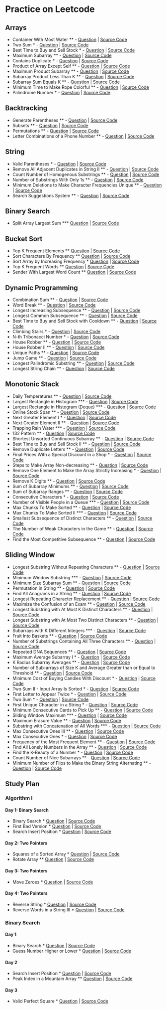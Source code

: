 # Practice on Leetcode
## Arrays
- Container With Most Water ** - [Question](https://leetcode.com/problems/container-with-most-water/) | [Source Code](./arrays/container-with-most-water/main.go)
- Two Sum * - [Question](https://leetcode.com/problems/two-sum/) | [Source Code](./arrays/two-sum/main.go)
- Best Time to Buy and Sell Stock * - [Question](https://leetcode.com/problems/best-time-to-buy-and-sell-stock/) | [Source Code](./arrays/best-time-to-buy-and-sell-stock/main.go)
- Maximum Subarray ** - [Question](https://leetcode.com/problems/maximum-subarray/) | [Source Code](./arrays/maximum-subarray/main.go)
- Contains Duplicate * - [Question](https://leetcode.com/problems/contains-duplicate/) | [Source Code](./arrays/contains-duplicate/main.go)
- Product of Array Except Self ** - [Question](https://leetcode.com/problems/product-of-array-except-self/) | [Source Code](./arrays/product-of-array-except-self/main.go)
- Maximum Product Subarray ** - [Question](https://leetcode.com/problems/maximum-product-subarray/) | [Source Code](./arrays/maximum-product-subarray/main.go)
- Subarray Product Less Than K ** - [Question](https://leetcode.com/problems/subarray-product-less-than-k/) | [Source Code](./arrays/subarray-product-less-than-k/main.go)
- Subarray Sum Equals K ** - [Question](https://leetcode.com/problems/subarray-sum-equals-k/) | [Source Code](./arrays/subarray-sum-equals-k/main.go)
- Minimum Time to Make Rope Colorful ** - [Question](https://leetcode.com/problems/minimum-time-to-make-rope-colorful/) | [Source Code](./arrays/minimum-time-to-make-rope-colorful/main.go)
- Palindrome Number * - [Question](https://leetcode.com/problems/palindrome-number/) | [Source Code](./arrays/palindrome-number/main.go)

## Backtracking
- Generate Parentheses ** - [Question](https://leetcode.com/problems/generate-parentheses/) | [Source Code](backtracking/generate-parentheses/main.go)
- Subsets ** - [Question](https://leetcode.com/problems/subsets/) | [Source Code](backtracking/subsets/main.go)
- Permutations ** - [Question](https://leetcode.com/problems/permutations/) | [Source Code](backtracking/permutations/main.go)
- Letter Combinations of a Phone Number ** - [Question](https://leetcode.com/problems/letter-combinations-of-a-phone-number/) | [Source Code](backtracking/letter-combinations-of-a-phone-number/main.go)

## String
- Valid Parentheses * - [Question](https://leetcode.com/problems/valid-parentheses/) | [Source Code](string/valid-parentheses/main.go)
- Remove All Adjacent Duplicates in String II ** - [Question](https://leetcode.com/problems/remove-all-adjacent-duplicates-in-string-ii/) | [Source Code](string/remove-all-adjacent-duplicates-in-string-ii/main.go)
- Count Number of Homogenous Substrings ** - [Question](https://leetcode.com/problems/count-number-of-homogenous-substrings/) | [Source Code](string/count-number-of-homogenous-substrings/main.go)
- Number of Substrings With Only 1s ** - [Question](https://leetcode.com/problems/number-of-substrings-with-only-1s/) | [Source Code](string/number-of-substrings-with-only-1s/main.go)
- Minimum Deletions to Make Character Frequencies Unique ** - [Question](https://leetcode.com/problems/minimum-deletions-to-make-character-frequencies-unique/) | [Source Code](string/minimum-deletions-to-make-character-frequencies-unique/main.go)
- Search Suggestions System ** - [Question](https://leetcode.com/problems/search-suggestions-system/) | [Source Code](string/search-suggestions-system/main.go)

## Binary Search
- Split Array Largest Sum *** [Question](https://leetcode.com/problems/split-array-largest-sum/) | [Source Code](binary-search/split-array-largest-sum/main.go)

## Bucket Sort
- Top K Frequent Elements ** [Question](https://leetcode.com/problems/top-k-frequent-elements/) | [Source Code](bucket-sort/top-k-frequent-elements/main.go)
- Sort Characters By Frequency ** [Question](https://leetcode.com/problems/sort-characters-by-frequency/) | [Source Code](bucket-sort/sort-characters-by-frequency/main.go)
- Sort Array by Increasing Frequency * [Question](https://leetcode.com/problems/sort-array-by-increasing-frequency/) | [Source Code](bucket-sort/sort-array-by-increasing-frequency/main.go)
- Top K Frequent Words ** [Question](https://leetcode.com/problems/top-k-frequent-words/) | [Source Code](bucket-sort/top-k-frequent-words/main.go)
- Sender With Largest Word Count ** [Question](https://leetcode.com/problems/sender-with-largest-word-count/) | [Source Code](bucket-sort/sender-with-largest-word-count/main.go)

## Dynamic Programming
- Combination Sum ** - [Question](https://leetcode.com/problems/combination-sum/) | [Source Code](dynamic-programming/combination-sum/main.go)
- Word Break ** - [Question](https://leetcode.com/problems/word-break/) | [Source Code](dynamic-programming/word-break/main.go)
- Longest Increasing Subsequence ** - [Question](https://leetcode.com/problems/longest-increasing-subsequence/) | [Source Code](dynamic-programming/longest-increasing-subsequence/main.go)
- Longest Common Subsequence ** - [Question](https://leetcode.com/problems/longest-common-subsequence/) | [Source Code](dynamic-programming/longest-common-subsequence/main.go)
- Best Time to Buy and Sell Stock with Cooldown ** - [Question](https://leetcode.com/problems/best-time-to-buy-and-sell-stock-with-cooldown/) | [Source Code](dynamic-programming/best-time-to-buy-and-sell-stock-with-cooldown/main.go)
- Climbing Stairs * - [Question](https://leetcode.com/problems/climbing-stairs/) | [Source Code](dynamic-programming/climbing-stairs/main.go)
- N-th Tribonacci Number * - [Question](https://leetcode.com/problems/n-th-tribonacci-number/) | [Source Code](dynamic-programming/n-th-tribonacci-number/main.go)
- House Robber ** - [Question](https://leetcode.com/problems/house-robber/) | [Source Code](dynamic-programming/house-robber/main.go)
- House Robber II ** - [Question](https://leetcode.com/problems/house-robber-ii/) | [Source Code](dynamic-programming/house-robber-ii/main.go)
- Unique Paths ** - [Question](https://leetcode.com/problems/unique-paths/) | [Source Code](dynamic-programming/unique-paths/main.go)
- Jump Game ** - [Question](https://leetcode.com/problems/jump-game/) | [Source Code](dynamic-programming/jump-game/main.go)
- Longest Palindromic Substring ** - [Question](https://leetcode.com/problems/longest-palindromic-substring/) | [Source Code](dynamic-programming/longest-palindromic-substring/main.go)
- Longest String Chain ** - [Question](https://leetcode.com/problems/longest-string-chain/) | [Source Code](dynamic-programming/longest-string-chain/main.go)

## Monotonic Stack
- Daily Temperatures ** - [Question](https://leetcode.com/problems/daily-temperatures/) | [Source Code](monotonic_stack/daily-temperatures/main.go)
- Largest Rectangle in Histogram *** - [Question](https://leetcode.com/problems/largest-rectangle-in-histogram/) | [Source Code](monotonic_stack/largest-rectangle-in-histogram/main_stack.go)
- Largest Rectangle in Histogram (Deque) *** - [Question](https://leetcode.com/problems/largest-rectangle-in-histogram/) | [Source Code](monotonic_stack/largest-rectangle-in-histogram/main_deque.go)
- Online Stock Span ** - [Question](https://leetcode.com/problems/online-stock-span/) | [Source Code](monotonic_stack/online-stock-span/main.go)
- Next Greater Element I * - [Question](https://leetcode.com/problems/next-greater-element-i/) | [Source Code](monotonic_stack/next-greater-element-i/main.go)
- Next Greater Element II ** - [Question](https://leetcode.com/problems/next-greater-element-ii/) | [Source Code](monotonic_stack/next-greater-element-ii/main.go)
- Trapping Rain Water *** - [Question](https://leetcode.com/problems/trapping-rain-water/) | [Source Code](monotonic_stack/trapping-rain-water/main.go)
- 132 Pattern ** - [Question](https://leetcode.com/problems/132-pattern/) | [Source Code](monotonic_stack/132-pattern/main.go)
- Shortest Unsorted Continuous Subarray ** - [Question](https://leetcode.com/problems/shortest-unsorted-continuous-subarray/) | [Source Code](monotonic_stack/shortest-unsorted-continuous-subarray/main.go)
- Best Time to Buy and Sell Stock II ** - [Question](https://leetcode.com/problems/best-time-to-buy-and-sell-stock-ii/) | [Source Code](monotonic_stack/best-time-to-buy-and-sell-stock-ii/main.go)
- Remove Duplicate Letters ** - [Question](https://leetcode.com/problems/remove-duplicate-letters/) | [Source Code](monotonic_stack/remove-duplicate-letters/main.go)
- Final Prices With a Special Discount in a Shop * - [Question](https://leetcode.com/problems/final-prices-with-a-special-discount-in-a-shop/) | [Source Code](monotonic_stack/final-prices-with-a-special-discount-in-a-shop/main.go)
- Steps to Make Array Non-decreasing ** - [Question](https://leetcode.com/problems/steps-to-make-array-non-decreasing/) | [Source Code](monotonic_stack/steps-to-make-array-non-decreasing/main.go)
- Remove One Element to Make the Array Strictly Increasing * - [Question](https://leetcode.com/problems/remove-one-element-to-make-the-array-strictly-increasing/) | [Source Code](monotonic_stack/remove-one-element-to-make-the-array-strictly-increasing/main.go)
- Remove K Digits ** - [Question](https://leetcode.com/problems/remove-k-digits/) | [Source Code](monotonic_stack/remove-k-digits/main.go)
- Sum of Subarray Minimums ** - [Question](https://leetcode.com/problems/sum-of-subarray-minimums/) | [Source Code](monotonic_stack/sum-of-subarray-minimums/main.go)
- Sum of Subarray Ranges ** - [Question](https://leetcode.com/problems/sum-of-subarray-ranges/) | [Source Code](monotonic_stack/sum-of-subarray-ranges/main.go)
- Consecutive Characters * - [Question](https://leetcode.com/problems/consecutive-characters/) | [Source Code](monotonic_stack/consecutive-characters/main.go)
- Number of Visible People in a Queue *** - [Question](https://leetcode.com/problems/number-of-visible-people-in-a-queue/) | [Source Code](monotonic_stack/number-of-visible-people-in-a-queue/main.go)
- Max Chunks To Make Sorted ** - [Question](https://leetcode.com/problems/max-chunks-to-make-sorted/) | [Source Code](monotonic_stack/max-chunks-to-make-sorted/main.go)
- Max Chunks To Make Sorted II *** - [Question](https://leetcode.com/problems/max-chunks-to-make-sorted-ii/) | [Source Code](monotonic_stack/max-chunks-to-make-sorted-ii/main.go)
- Smallest Subsequence of Distinct Characters ** - [Question](https://leetcode.com/problems/smallest-subsequence-of-distinct-characters/) | [Source Code](monotonic_stack/smallest-subsequence-of-distinct-characters/main.go)
- The Number of Weak Characters in the Game ** - [Question](https://leetcode.com/problems/the-number-of-weak-characters-in-the-game/) | [Source Code](monotonic_stack/the-number-of-weak-characters-in-the-game/main.go)
- Find the Most Competitive Subsequence ** - [Question](https://leetcode.com/problems/find-the-most-competitive-subsequence/) | [Source Code](monotonic_stack/find-the-most-competitive-subsequence/main.go)

## Sliding Window
- Longest Substring Without Repeating Characters ** - [Question](https://leetcode.com/problems/longest-substring-without-repeating-characters/) | [Source Code](sliding-window/longest-substring-without-repeating-characters/main.go)
- Minimum Window Substring *** - [Question](https://leetcode.com/problems/minimum-window-substring/) | [Source Code](sliding-window/minimum-window-substring/main.go)
- Minimum Size Subarray Sum ** - [Question](https://leetcode.com/problems/minimum-size-subarray-sum/) | [Source Code](sliding-window/minimum-size-subarray-sum/main.go)
- Permutation in String ** - [Question](https://leetcode.com/problems/permutation-in-string/) | [Source Code](sliding-window/permutation-in-string/main.go)
- Find All Anagrams in a String ** - [Question](https://leetcode.com/problems/find-all-anagrams-in-a-string/) | [Source Code](sliding-window/find-all-anagrams-in-a-string/main.go)
- Longest Repeating Character Replacement ** - [Question](https://leetcode.com/problems/longest-repeating-character-replacement/) | [Source Code](sliding-window/longest-repeating-character-replacement/main.go)
- Maximize the Confusion of an Exam ** - [Question](https://leetcode.com/problems/maximize-the-confusion-of-an-exam/) | [Source Code](sliding-window/maximize-the-confusion-of-an-exam/main.go)
- Longest Substring with At Most K Distinct Characters ** - [Question](https://leetcode.com/problems/longest-substring-with-at-most-k-distinct-characters/) | [Source Code](sliding-window/longest-substring-with-at-most-k-distinct-characters/main.go)
- Longest Substring with At Most Two Distinct Characters ** - [Question](https://leetcode.com/problems/longest-substring-with-at-most-two-distinct-characters/) | [Source Code](sliding-window/longest-substring-with-at-most-two-distinct-characters/main.go)
- Subarrays with K Different Integers *** - [Question](https://leetcode.com/problems/subarrays-with-k-different-integers/) | [Source Code](sliding-window/subarrays-with-k-different-integers/main.go)
- Fruit Into Baskets ** - [Question](https://leetcode.com/problems/fruit-into-baskets/) | [Source Code](sliding-window/fruit-into-baskets/main.go)
- Number of Substrings Containing All Three Characters ** - [Question](https://leetcode.com/problems/number-of-substrings-containing-all-three-characters/) | [Source Code](sliding-window/number-of-substrings-containing-all-three-characters/main.go)
- Repeated DNA Sequences ** - [Question](https://leetcode.com/problems/repeated-dna-sequences/) | [Source Code](sliding-window/repeated-dna-sequences/main.go)
- Maximum Average Subarray I * - [Question](https://leetcode.com/problems/maximum-average-subarray-i/) | [Source Code](sliding-window/maximum-average-subarray-i/main.go)
- K Radius Subarray Averages ** - [Question](https://leetcode.com/problems/k-radius-subarray-averages/) | [Source Code](sliding-window/k-radius-subarray-averages/main.go)
- Number of Sub-arrays of Size K and Average Greater than or Equal to Threshold ** - [Question](https://leetcode.com/problems/number-of-sub-arrays-of-size-k-and-average-greater-than-or-equal-to-threshold/) | [Source Code](sliding-window/number-of-sub-arrays-of-size-k-and-average-greater-than-or-equal-to-threshold/main.go)
- Minimum Cost of Buying Candies With Discount * - [Question](https://leetcode.com/problems/minimum-cost-of-buying-candies-with-discount/) | [Source Code](sliding-window/minimum-cost-of-buying-candies-with-discount/main.go)
- Two Sum II - Input Array Is Sorted * - [Question](https://leetcode.com/problems/two-sum-ii-input-array-is-sorted/) | [Source Code](sliding-window/two-sum-ii-input-array-is-sorted/main.go)
- First Letter to Appear Twice * - [Question](https://leetcode.com/problems/first-letter-to-appear-twice/) | [Source Code](sliding-window/first-letter-to-appear-twice/main.go)
- Two Sum * - [Question](https://leetcode.com/problems/two-sum/) | [Source Code](sliding-window/two-sum/main.go)
- First Unique Character in a String * - [Question](https://leetcode.com/problems/first-unique-character-in-a-string/) | [Source Code](sliding-window/first-letter-to-appear-twice/main.go)
- Minimum Consecutive Cards to Pick Up ** - [Question](https://leetcode.com/problems/minimum-consecutive-cards-to-pick-up/) | [Source Code](sliding-window/minimum-consecutive-cards-to-pick-up/main.go)
- Sliding Window Maximum *** - [Question](https://leetcode.com/problems/sliding-window-maximum/) | [Source Code](sliding-window/sliding-window-maximum/main.go)
- Maximum Erasure Value ** - [Question](https://leetcode.com/problems/maximum-erasure-value/) | [Source Code](sliding-window/maximum-erasure-value/main.go)
- Substring with Concatenation of All Words *** - [Question](https://leetcode.com/problems/substring-with-concatenation-of-all-words/) | [Source Code](sliding-window/substring-with-concatenation-of-all-words/main.go)
- Max Consecutive Ones III ** - [Question](https://leetcode.com/problems/max-consecutive-ones-iii/) | [Source Code](sliding-window/max-consecutive-ones-iii/main.go)
- Max Consecutive Ones * - [Question](https://leetcode.com/problems/max-consecutive-ones/) | [Source Code](sliding-window/max-consecutive-ones/main.go)
- Frequency of the Most Frequent Element ** - [Question](https://leetcode.com/problems/frequency-of-the-most-frequent-element/) | [Source Code](sliding-window/frequency-of-the-most-frequent-element/main.go)
- Find All Lonely Numbers in the Array ** - [Question](https://leetcode.com/problems/find-all-lonely-numbers-in-the-array/) | [Source Code](sliding-window/find-all-lonely-numbers-in-the-array/main.go)
- Find the K-Beauty of a Number * - [Question](https://leetcode.com/problems/find-the-k-beauty-of-a-number/) | [Source Code](sliding-window/find-the-k-beauty-of-a-number/main.go)
- Count Number of Nice Subarrays ** - [Question](https://leetcode.com/problems/count-number-of-nice-subarrays/) | [Source Code](sliding-window/count-number-of-nice-subarrays/main.go)
- Minimum Number of Flips to Make the Binary String Alternating ** - [Question](https://leetcode.com/problems/minimum-number-of-flips-to-make-the-binary-string-alternating/) | [Source Code](sliding-window/minimum-number-of-flips-to-make-the-binary-string-alternating/main.go)

## Study Plan
### Algorithm I
#### Day 1: Binary Search
- Binary Search * [Question](https://leetcode.com/problems/binary-search/) | [Source Code](study-plan/algorithm/day-1-binary-search/binary-search/main.go)
- First Bad Version * [Question](https://leetcode.com/problems/first-bad-version/) | [Source Code](study-plan/algorithm/day-1-binary-search/first-bad-version/main.go)
- Search Insert Position * [Question](https://leetcode.com/problems/search-insert-position/) | [Source Code](study-plan/algorithm/day-1-binary-search/search-insert-position/main.go)

#### Day 2: Two Pointers
- Squares of a Sorted Array * [Question](https://leetcode.com/problems/squares-of-a-sorted-array/) | [Source Code](study-plan/algorithm/day-2-two-pointers/squares-of-a-sorted-array/main.go)
- Rotate Array ** [Question](https://leetcode.com/problems/rotate-array/) | [Source Code](study-plan/algorithm/day-2-two-pointers/rotate-array/main.go)

#### Day 3: Two Pointers
- Move Zeroes * [Question](https://leetcode.com/problems/move-zeroes/?envType=study-plan&id=algorithm-i) | [Source Code](study-plan/algorithm/day-3-two-pointers/move-zeroes/main.go)

#### Day 4: Two Pointers
- Reverse String * [Question](https://leetcode.com/problems/reverse-string/?envType=study-plan&id=algorithm-i) | [Source Code](study-plan/algorithm/day-4-two-pointers/reverse-string/main.go)
- Reverse Words in a String III * [Question](https://leetcode.com/problems/reverse-words-in-a-string-iii/?envType=study-plan&id=algorithm-i) | [Source Code](study-plan/algorithm/day-4-two-pointers/reverse-words-in-a-string-iii/main.go)

### [Binary Search](https://leetcode.com/study-plan/binary-search/)
#### Day 1
- Binary Search * [Question](https://leetcode.com/problems/binary-search/?envType=study-plan&id=binary-search-i) | [Source Code](study-plan/algorithm/day-1-binary-search/binary-search/main.go)
- Guess Number Higher or Lower * [Question](https://leetcode.com/problems/guess-number-higher-or-lower/?envType=study-plan&id=binary-search-i) | [Source Code](study-plan/binary-search-i/guess-number-higher-or-lower/main.go)
#### Day 2
- Search Insert Position * [Question](https://leetcode.com/problems/search-insert-position/?envType=study-plan&id=binary-search-i) | [Source Code](study-plan/algorithm/day-1-binary-search/search-insert-position/main.go)
- Peak Index in a Mountain Array ** [Question](https://leetcode.com/problems/peak-index-in-a-mountain-array/?envType=study-plan&id=binary-search-i) | [Source Code](study-plan/binary-search-i/peak-index-in-a-mountain-array/main.go)
#### Day 3
- Valid Perfect Square * [Question](https://leetcode.com/problems/valid-perfect-square/?envType=study-plan&id=binary-search-i) | [Source Code](study-plan/binary-search-i/valid-perfect-square/main.go)
